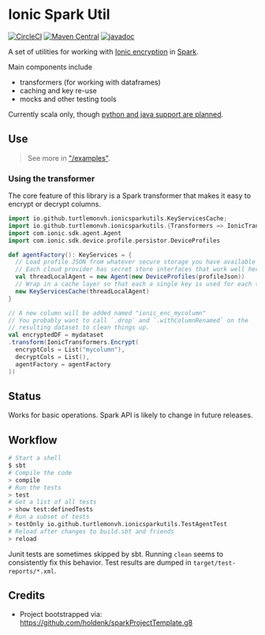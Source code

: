 # Ionic Spark Util

[![CircleCI](https://circleci.com/gh/turtlemonvh/ionic-spark-utils.svg?style=svg)](https://circleci.com/gh/turtlemonvh/ionic-spark-utils)
[![Maven Central](https://maven-badges.herokuapp.com/maven-central/io.github.turtlemonvh/ionicsparkutils_2.12/badge.svg)](https://maven-badges.herokuapp.com/maven-central/io.github.turtlemonvh/ionicsparkutils_2.12)
[![javadoc](https://javadoc.io/badge2/io.github.turtlemonvh/ionicsparkutils_2.12/javadoc.svg)](https://javadoc.io/doc/io.github.turtlemonvh/ionicsparkutils_2.12)

A set of utilities for working with [Ionic encryption](https://ionic.com/developers/) in [Spark](https://spark.apache.org/).

Main components include

* transformers (for working with dataframes)
* caching and key re-use
* mocks and other testing tools

Currently scala only, though [python and java support are planned](https://github.com/turtlemonvh/ionic-spark-utils/issues/9).

## Use

> See more in ["/examples"](https://github.com/turtlemonvh/ionic-spark-utils/tree/master/examples).

### Using the transformer

The core feature of this library is a Spark transformer that makes it easy to encrypt or decrypt columns.

```scala
import io.github.turtlemonvh.ionicsparkutils.KeyServicesCache;
import io.github.turtlemonvh.ionicsparkutils.{Transformers => IonicTransformers};
import com.ionic.sdk.agent.Agent
import com.ionic.sdk.device.profile.persistor.DeviceProfiles

def agentFactory(): KeyServices = {
  // Load profile JSON from whatever secure storage you have available
  // Each cloud provider has secret store interfaces that work well here
  val threadLocalAgent = new Agent(new DeviceProfiles(profileJson))
  // Wrap in a cache layer so that each a single key is used for each transform operation
  new KeyServicesCache(threadLocalAgent)
}

// A new column will be added named "ionic_enc_mycolumn"
// You probably want to call `.drop` and `.withColumnRenamed` on the
// resulting dataset to clean things up.
val encryptedDF = mydataset
.transform(IonicTransformers.Encrypt(
  encryptCols = List("mycolumn"),
  decryptCols = List(),
  agentFactory = agentFactory
))
```

## Status

Works for basic operations. Spark API is likely to change in future releases.

## Workflow

```bash
# Start a shell
$ sbt
# Compile the code
> compile
# Run the tests
> test
# Get a list of all tests
> show test:definedTests
# Run a subset of tests
> testOnly io.github.turtlemonvh.ionicsparkutils.TestAgentTest
# Reload after changes to build.sbt and friends
> reload
```

Junit tests are sometimes skipped by sbt. Running `clean` seems to consistently fix this behavior.  Test results are dumped in `target/test-reports/*.xml`.

## Credits

* Project bootstrapped via: https://github.com/holdenk/sparkProjectTemplate.g8
